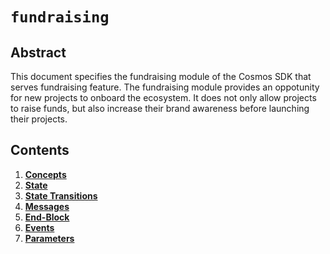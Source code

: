 <!-- order: 0 title: Liquidity Overview parent: title: "farming" -->

# `fundraising`

## Abstract

This document specifies the fundraising module of the Cosmos SDK that serves fundraising feature. The fundraising module provides an oppotunity for new projects to onboard the ecosystem. It does not only allow projects to raise funds, but also increase their brand awareness before launching their projects.

## Contents

1. **[Concepts](01_concepts.md)**
2. **[State](02_state.md)**
3. **[State Transitions](03_state_transitions.md)**
4. **[Messages](04_messages.md)**
5. **[End-Block](05_end_block.md)**
6. **[Events](06_events.md)**
7. **[Parameters](07_params.md)**
